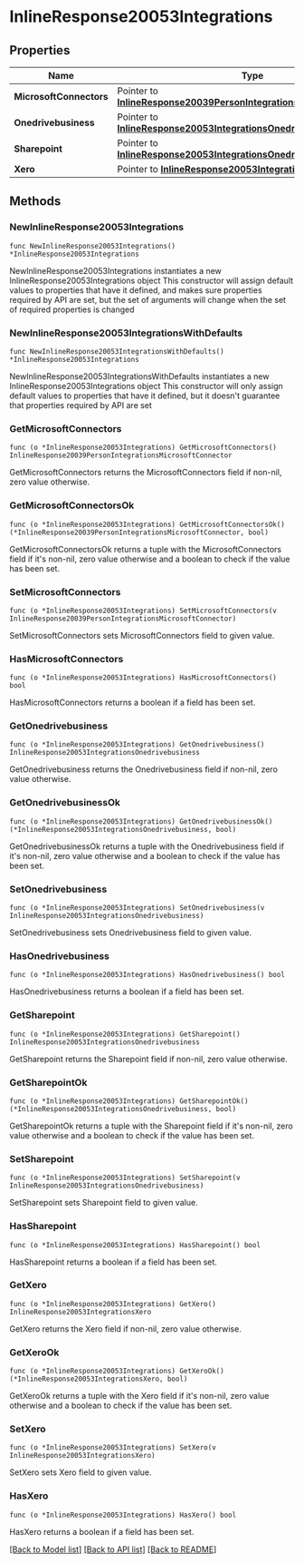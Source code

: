 # InlineResponse20053Integrations

## Properties

Name | Type | Description | Notes
------------ | ------------- | ------------- | -------------
**MicrosoftConnectors** | Pointer to [**InlineResponse20039PersonIntegrationsMicrosoftConnector**](inline_response_200_39_person_integrations_microsoftConnector.md) |  | [optional] 
**Onedrivebusiness** | Pointer to [**InlineResponse20053IntegrationsOnedrivebusiness**](inline_response_200_53_integrations_onedrivebusiness.md) |  | [optional] 
**Sharepoint** | Pointer to [**InlineResponse20053IntegrationsOnedrivebusiness**](inline_response_200_53_integrations_onedrivebusiness.md) |  | [optional] 
**Xero** | Pointer to [**InlineResponse20053IntegrationsXero**](inline_response_200_53_integrations_xero.md) |  | [optional] 

## Methods

### NewInlineResponse20053Integrations

`func NewInlineResponse20053Integrations() *InlineResponse20053Integrations`

NewInlineResponse20053Integrations instantiates a new InlineResponse20053Integrations object
This constructor will assign default values to properties that have it defined,
and makes sure properties required by API are set, but the set of arguments
will change when the set of required properties is changed

### NewInlineResponse20053IntegrationsWithDefaults

`func NewInlineResponse20053IntegrationsWithDefaults() *InlineResponse20053Integrations`

NewInlineResponse20053IntegrationsWithDefaults instantiates a new InlineResponse20053Integrations object
This constructor will only assign default values to properties that have it defined,
but it doesn't guarantee that properties required by API are set

### GetMicrosoftConnectors

`func (o *InlineResponse20053Integrations) GetMicrosoftConnectors() InlineResponse20039PersonIntegrationsMicrosoftConnector`

GetMicrosoftConnectors returns the MicrosoftConnectors field if non-nil, zero value otherwise.

### GetMicrosoftConnectorsOk

`func (o *InlineResponse20053Integrations) GetMicrosoftConnectorsOk() (*InlineResponse20039PersonIntegrationsMicrosoftConnector, bool)`

GetMicrosoftConnectorsOk returns a tuple with the MicrosoftConnectors field if it's non-nil, zero value otherwise
and a boolean to check if the value has been set.

### SetMicrosoftConnectors

`func (o *InlineResponse20053Integrations) SetMicrosoftConnectors(v InlineResponse20039PersonIntegrationsMicrosoftConnector)`

SetMicrosoftConnectors sets MicrosoftConnectors field to given value.

### HasMicrosoftConnectors

`func (o *InlineResponse20053Integrations) HasMicrosoftConnectors() bool`

HasMicrosoftConnectors returns a boolean if a field has been set.

### GetOnedrivebusiness

`func (o *InlineResponse20053Integrations) GetOnedrivebusiness() InlineResponse20053IntegrationsOnedrivebusiness`

GetOnedrivebusiness returns the Onedrivebusiness field if non-nil, zero value otherwise.

### GetOnedrivebusinessOk

`func (o *InlineResponse20053Integrations) GetOnedrivebusinessOk() (*InlineResponse20053IntegrationsOnedrivebusiness, bool)`

GetOnedrivebusinessOk returns a tuple with the Onedrivebusiness field if it's non-nil, zero value otherwise
and a boolean to check if the value has been set.

### SetOnedrivebusiness

`func (o *InlineResponse20053Integrations) SetOnedrivebusiness(v InlineResponse20053IntegrationsOnedrivebusiness)`

SetOnedrivebusiness sets Onedrivebusiness field to given value.

### HasOnedrivebusiness

`func (o *InlineResponse20053Integrations) HasOnedrivebusiness() bool`

HasOnedrivebusiness returns a boolean if a field has been set.

### GetSharepoint

`func (o *InlineResponse20053Integrations) GetSharepoint() InlineResponse20053IntegrationsOnedrivebusiness`

GetSharepoint returns the Sharepoint field if non-nil, zero value otherwise.

### GetSharepointOk

`func (o *InlineResponse20053Integrations) GetSharepointOk() (*InlineResponse20053IntegrationsOnedrivebusiness, bool)`

GetSharepointOk returns a tuple with the Sharepoint field if it's non-nil, zero value otherwise
and a boolean to check if the value has been set.

### SetSharepoint

`func (o *InlineResponse20053Integrations) SetSharepoint(v InlineResponse20053IntegrationsOnedrivebusiness)`

SetSharepoint sets Sharepoint field to given value.

### HasSharepoint

`func (o *InlineResponse20053Integrations) HasSharepoint() bool`

HasSharepoint returns a boolean if a field has been set.

### GetXero

`func (o *InlineResponse20053Integrations) GetXero() InlineResponse20053IntegrationsXero`

GetXero returns the Xero field if non-nil, zero value otherwise.

### GetXeroOk

`func (o *InlineResponse20053Integrations) GetXeroOk() (*InlineResponse20053IntegrationsXero, bool)`

GetXeroOk returns a tuple with the Xero field if it's non-nil, zero value otherwise
and a boolean to check if the value has been set.

### SetXero

`func (o *InlineResponse20053Integrations) SetXero(v InlineResponse20053IntegrationsXero)`

SetXero sets Xero field to given value.

### HasXero

`func (o *InlineResponse20053Integrations) HasXero() bool`

HasXero returns a boolean if a field has been set.


[[Back to Model list]](../README.md#documentation-for-models) [[Back to API list]](../README.md#documentation-for-api-endpoints) [[Back to README]](../README.md)


